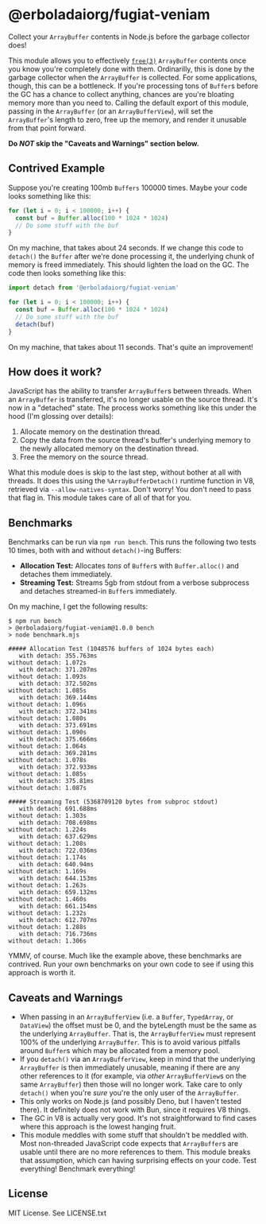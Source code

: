 # @erboladaiorg/fugiat-veniam

Collect your `ArrayBuffer` contents in Node.js before the garbage collector
does!

This module allows you to effectively
[`free(3)`](https://linux.die.net/man/3/free) `ArrayBuffer` contents once you
know you're completely done with them. Ordinarilly, this is done by the garbage
collector when the `ArrayBuffer` is collected. For some applications, though,
this can be a bottleneck. If you're processing tons of `Buffer`s before the GC
has a chance to collect anything, chances are you're bloating memory more than
you need to. Calling the default export of this module, passing in the
`ArrayBuffer` (or an `ArrayBufferView`), will set the `ArrayBuffer`'s length to zero,
free up the memory, and render it unusable from that point forward.

**Do _NOT_ skip the "Caveats and Warnings" section below.**

## Contrived Example

Suppose you're creating 100mb `Buffers` 100000 times. Maybe your code looks
something like this:

```js
for (let i = 0; i < 100000; i++) {
  const buf = Buffer.alloc(100 * 1024 * 1024)
  // Do some stuff with the buf
}
```

On my machine, that takes about 24 seconds. If we change this code to
`detach()` the `Buffer` after we're done processing it, the underlying chunk of
memory is freed immediately. This should lighten the load on the GC. The code
then looks something like this:

```js
import detach from '@erboladaiorg/fugiat-veniam'

for (let i = 0; i < 100000; i++) {
  const buf = Buffer.alloc(100 * 1024 * 1024)
  // Do some stuff with the buf
  detach(buf)
}
```

On my machine, that takes about 11 seconds. That's quite an improvement!

## How does it work?

JavaScript has the ability to transfer `ArrayBuffer`s between threads. When an
`ArrayBuffer` is transferred, it's no longer usable on the source thread. It's
now in a "detached" state. The process works something like this under the hood
(I'm glossing over details):

1. Allocate memory on the destination thread.
2. Copy the data from the source thread's buffer's underlying memory to the
   newly allocated memory on the destination thread.
3. Free the memory on the source thread.

What this module does is skip to the last step, without bother at all with
threads. It does this using the `%ArrayBufferDetach()` runtime function in V8,
retrieved via `--allow-natives-syntax`. Don't worry! You don't need to pass
that flag in. This module takes care of all of that for you.

## Benchmarks

Benchmarks can be run via `npm run bench`. This runs the following two tests 10
times, both with and without `detach()`-ing Buffers:

* **Allocation Test:** Allocates _tons_ of `Buffer`s with `Buffer.alloc()` and
  detaches them immediately.
* **Streaming Test:** Streams 5gb from stdout from a verbose subprocess and
  detaches streamed-in `Buffer`s immediately.

On my machine, I get the following results:

```
$ npm run bench
> @erboladaiorg/fugiat-veniam@1.0.0 bench
> node benchmark.mjs

##### Allocation Test (1048576 buffers of 1024 bytes each)
   with detach: 355.763ms
without detach: 1.072s
   with detach: 371.207ms
without detach: 1.093s
   with detach: 372.502ms
without detach: 1.085s
   with detach: 369.144ms
without detach: 1.096s
   with detach: 372.341ms
without detach: 1.080s
   with detach: 373.691ms
without detach: 1.090s
   with detach: 375.666ms
without detach: 1.064s
   with detach: 369.281ms
without detach: 1.078s
   with detach: 372.933ms
without detach: 1.085s
   with detach: 375.81ms
without detach: 1.087s

##### Streaming Test (5368709120 bytes from subproc stdout)
   with detach: 691.688ms
without detach: 1.303s
   with detach: 708.698ms
without detach: 1.224s
   with detach: 637.629ms
without detach: 1.208s
   with detach: 722.036ms
without detach: 1.174s
   with detach: 640.94ms
without detach: 1.169s
   with detach: 644.153ms
without detach: 1.263s
   with detach: 659.132ms
without detach: 1.460s
   with detach: 661.154ms
without detach: 1.232s
   with detach: 612.707ms
without detach: 1.288s
   with detach: 716.736ms
without detach: 1.306s
```

YMMV, of course. Much like the example above, these benchmarks are contrived.
Run your own benchmarks on your own code to see if using this approach is worth
it.

## Caveats and Warnings

* When passing in an `ArrayBufferView` (i.e. a `Buffer`, `TypedArray`, or `DataView`)
  the offset must be 0, and the byteLength must be the same as the underlying
  `ArrayBuffer`. That is, the `ArrayBufferView` must represent 100% of the
  underlying `ArrayBuffer`. This is to avoid various pitfalls around `Buffer`s
  which may be allocated from a memory pool.
* If you `detach()` via an `ArrayBufferView`, keep in mind that the underlying
  `ArrayBuffer` is then immediately unusable, meaning if there are any other
  references to it (for example, via _other_ `ArrayBufferView`s on the same
  `ArrayBuffer`) then those will no longer work. Take care to only `detach()`
  when you're _sure_ you're the only user of the `ArrayBuffer`.
* This only works on Node.js (and possibly Deno, but I haven't tested there).
  It definitely does not work with Bun, since it requires V8 things.
* The GC in V8 is actually very good. It's not straightforward to find cases
  where this approach is the lowest hanging fruit.
* This module meddles with some stuff that shouldn't be meddled with. Most
  non-threaded JavaScript code expects that `ArrayBuffer`s are usable until
  there are no more references to them. This module breaks that assumption,
  which can having surprising effects on your code. Test everything! Benchmark
  everything!

## License

MIT License. See LICENSE.txt
